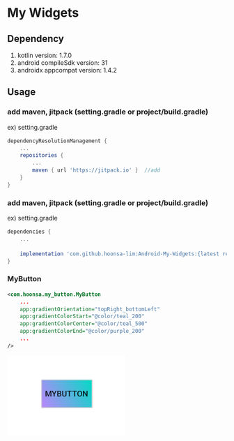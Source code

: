# My Widgets

## Dependency
1. kotlin version: 1.7.0
2. android compileSdk version: 31
3. androidx appcompat version: 1.4.2

## Usage
### add maven, jitpack (setting.gradle or project/build.gradle)
ex) setting.gradle
```groovy
dependencyResolutionManagement {
    ...
    repositories {
        ...
        maven { url 'https://jitpack.io' }  //add
    }
}
```
### add maven, jitpack (setting.gradle or project/build.gradle)
ex) setting.gradle
```groovy
dependencies {
    ...
    
    implementation 'com.github.hoonsa-lim:Android-My-Widgets:{latest release version}' //widget
}
```
### MyButton
```xml
<com.hoonsa.my_button.MyButton
    ...
    app:gradientOrientation="topRight_bottomLeft"
    app:gradientColorStart="@color/teal_200"
    app:gradientColorCenter="@color/teal_500"
    app:gradientColorEnd="@color/purple_200"
    ...
/>
```
![](my-button/my-button-screenshot.png)

